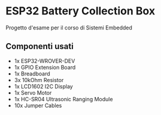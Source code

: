# ESP32 Battery Collection Box
Progetto d'esame per il corso di Sistemi Embedded 

## Componenti usati

- 1x ESP32-WROVER-DEV
- 1x GPIO Extension Board
- 1x Breadboard
- 3x 10kOhm Resistor
- 1x LCD1602 I2C Display
- 1x Servo Motor
- 1x HC-SR04 Ultrasonic Ranging Module
- 10x Jumper Cables
